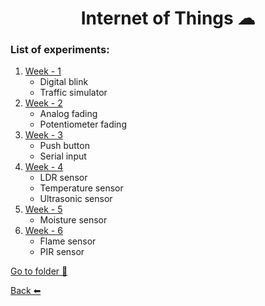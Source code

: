 <div align="center">
  <h1>Internet of Things ☁</h1>
</div>

### List of experiments:

<div>
  <ol>
    <li>
      <a href="https://github.com/vinsdragonis/3rd-year-labs/tree/main/IoT/WEEK%20-%201">
        Week - 1
      </a>
      <ul>
        <li>Digital blink</li>
        <li>Traffic simulator</li>
      </ul>
    </li>
    <li>
      <a href="https://github.com/vinsdragonis/3rd-year-labs/tree/main/IoT/WEEK%20-%202">
        Week - 2
      </a>
      <ul>
        <li>Analog fading</li>
        <li>Potentiometer fading</li>
      </ul>
    </li>
    <li>
      <a href="https://github.com/vinsdragonis/3rd-year-labs/tree/main/IoT/WEEK%20-%203">
        Week - 3
      </a>
      <ul>
        <li>Push button</li>
        <li>Serial input</li>
      </ul>
    </li>
    <li>
      <a href="https://github.com/vinsdragonis/3rd-year-labs/tree/main/IoT/WEEK%20-%204">
        Week - 4
      </a>
      <ul>
        <li>LDR sensor</li>
        <li>Temperature sensor</li>
        <li>Ultrasonic sensor</li>
      </ul>
    </li>
    <li>
      <a href="https://github.com/vinsdragonis/3rd-year-labs/tree/main/IoT/WEEK%20-%205">
        Week - 5
      </a>
      <ul>
        <li>Moisture sensor</li>
      </ul>
    </li>
    <li>
      <a href="https://github.com/vinsdragonis/3rd-year-labs/tree/main/IoT/WEEK%20-%206">
        Week - 6
      </a>
      <ul>
        <li>Flame sensor</li>
        <li>PIR sensor</li>
      </ul>
    </li>
  </ol>
</div>


<a target="blank" href="https://github.com/vinsdragonis/3rd-year-labs/tree/main/IoT">Go to folder 📂</a>

<a href="https://vinsdragonis.github.io/3rd-year-labs/">Back ⬅</a>
